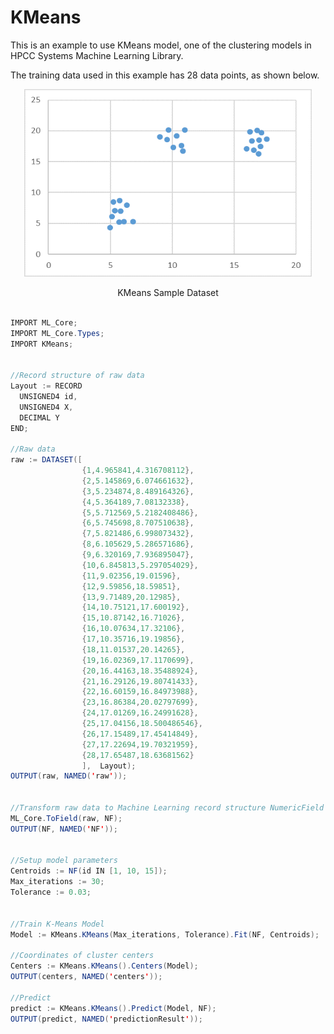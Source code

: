 # KMeans

This is an example to use KMeans model, one of the clustering models in HPCC Systems Machine Learning Library.

The training data used in this example has 28 data points, as shown below.

<!-- ![Decision Tree](./images/lr_samples.PNG) -->
<p align="center"> <img width="460" height="300" src="./images/kmeans_samples.PNG"> </p>
<p align="center"> KMeans Sample Dataset </p>



```java

IMPORT ML_Core;
IMPORT ML_Core.Types;
IMPORT KMeans;


//Record structure of raw data
Layout := RECORD
  UNSIGNED4 id,
  UNSIGNED4 X,
  DECIMAL Y
END;

//Raw data
raw := DATASET([
                {1,4.965841,4.316708112},
                {2,5.145869,6.074661632},
                {3,5.234874,8.489164326},
                {4,5.364189,7.08132338},
                {5,5.712569,5.2182408486},
                {6,5.745698,8.707510638},
                {7,5.821486,6.998073432},
                {8,6.105629,5.286571686},
                {9,6.320169,7.936895047},
                {10,6.845813,5.297054029},
                {11,9.02356,19.01596},
                {12,9.59856,18.59851},
                {13,9.71489,20.12985},
                {14,10.75121,17.600192},
                {15,10.87142,16.71026},
                {16,10.07634,17.32106},
                {17,10.35716,19.19856},
                {18,11.01537,20.14265},
                {19,16.02369,17.1170699},
                {20,16.44163,18.35488924},
                {21,16.29126,19.80741433},
                {22,16.60159,16.84973988},
                {23,16.86384,20.02797699},
                {24,17.01269,16.24991628},
                {25,17.04156,18.500486546},
                {26,17.15489,17.45414849},
                {27,17.22694,19.70321959},
                {28,17.65487,18.63681562}
                ],  Layout);
OUTPUT(raw, NAMED('raw'));


//Transform raw data to Machine Learning record structure NumericField
ML_Core.ToField(raw, NF);
OUTPUT(NF, NAMED('NF'));


//Setup model parameters
Centroids := NF(id IN [1, 10, 15]);
Max_iterations := 30;
Tolerance := 0.03;


//Train K-Means Model
Model := KMeans.KMeans(Max_iterations, Tolerance).Fit(NF, Centroids);

//Coordinates of cluster centers
Centers := KMeans.KMeans().Centers(Model);
OUTPUT(centers, NAMED('centers'));

//Predict
predict := KMeans.KMeans().Predict(Model, NF);
OUTPUT(predict, NAMED('predictionResult'));


```